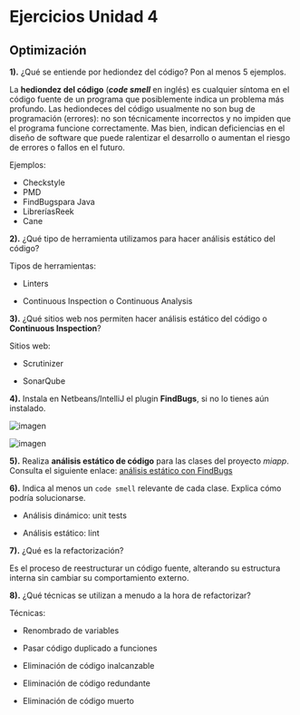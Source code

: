 # Ejercicios Unidad 4

## Optimización

**1).** ¿Qué se entiende por hediondez del código? Pon al menos 5 ejemplos.

La **hediondez del código** (***code smell*** en inglés) es cualquier síntoma en el código fuente de un programa que posiblemente indica un problema más profundo. Las hediondeces del código usualmente no son bug de programación (errores): no son técnicamente incorrectos y no impiden que el programa funcione correctamente. Mas bien, indican deficiencias  en el diseño de software que puede ralentizar el desarrollo o aumentan el riesgo de errores o fallos en el futuro.

Ejemplos:

* Checkstyle
* PMD 
* FindBugspara Java
* LibreríasReek 
* Cane


**2).** ¿Qué tipo de herramienta utilizamos para hacer análisis estático del código?

Tipos de herramientas:

* Linters

* Continuous Inspection o Continuous Analysis


**3).** ¿Qué sitios web nos permiten hacer análisis estático del código o **Continuous Inspection**?

Sitios web:

* Scrutinizer

* SonarQube


**4).** Instala en Netbeans/IntelliJ el plugin **FindBugs**, si no lo tienes aún instalado.

![imagen](https://user-images.githubusercontent.com/113978794/211783961-839adcd3-49f6-4c8e-a965-1617ea01cedf.png)

![imagen](https://user-images.githubusercontent.com/113978794/211801034-69db1e8e-1f1c-4fd0-b840-2e47e0bcf42d.png)


**5).** Realiza **análisis estático de código** para las clases del proyecto *miapp*. Consulta el siguiente enlace: [análisis estático con FindBugs](https://github.com/jamj2000/DAW1-ED-Pruebas-Ejemplo1#análisis-estático-de-código-con-findbugs-en-netbeans)


**6).** Indica al menos un `code smell` relevante de cada clase. Explica cómo podría solucionarse.

* Análisis dinámico: unit tests

* Análisis estático: lint


**7).** ¿Qué es la refactorización?

Es el proceso de reestructurar un código fuente, alterando su estructura interna sin cambiar su comportamiento externo.


**8).** ¿Qué técnicas se utilizan a menudo a la hora de refactorizar?

Técnicas:

- Renombrado de variables

- Pasar código duplicado a funciones

- Eliminación de código inalcanzable

- Eliminación de código redundante

- Eliminación de código muerto

  

